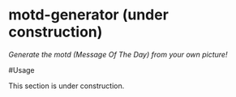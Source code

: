 motd-generator (under construction)
==============

*Generate the motd (Message Of The Day) from your own picture!*

#Usage

This section is under construction.